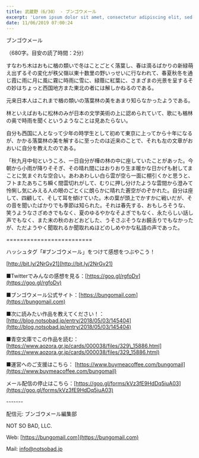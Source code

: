 ```yaml
---
title: 武蔵野（6/30） - ブンゴウメール
excerpt: 'Lorem ipsum dolor sit amet, consectetur adipiscing elit, sed do eiusmod tempor incididunt ut labore et dolore magna aliqua. Praesent elementum facilisis leo vel fringilla est ullamcorper eget. At imperdiet dui accumsan sit amet nulla facilisi morbi tempus.'
date: 11/06/2019 07:00:24
---
```


ブンゴウメール

（680字。目安の読了時間：2分）

すなわち木はおもに楢の類いで冬はことごとく落葉し、春は滴るばかりの新緑萌え出ずるその変化が秩父嶺以東十数里の野いっせいに行なわれて、春夏秋冬を通じ霞に雨に月に風に霧に時雨に雪に、緑蔭に紅葉に、さまざまの光景を呈するその妙はちょっと西国地方また東北の者には解しかねるのである。

元来日本人はこれまで楢の類いの落葉林の美をあまり知らなかったようである。

林といえばおもに松林のみが日本の文学美術の上に認められていて、歌にも楢林の奥で時雨を聞くというようなことは見あたらない。

自分も西国に人となって少年の時学生として初めて東京に上ってから十年になるが、かかる落葉林の美を解するに至ったのは近来のことで、それも左の文章がおおいに自分を教えたのである。

「秋九月中旬というころ、一日自分が樺の林の中に座していたことがあッた。今朝から小雨が降りそそぎ、その晴れ間にはおりおり生ま暖かな日かげも射してまことに気まぐれな空合い。あわあわしい白ら雲が空ら一面に棚引くかと思うと、フトまたあちこち瞬く間雲切れがして、むりに押し分けたような雲間から澄みて怜悧し気にみえる人の眼のごとくに朗らかに晴れた蒼空がのぞかれた。自分は座して、四顧して、そして耳を傾けていた。木の葉が頭上でかすかに戦いだが、その音を聞いたばかりでも季節は知られた。それは春先する、おもしろそうな、笑うようなさざめきでもなく、夏のゆるやかなそよぎでもなく、永たらしい話し声でもなく、また末の秋のおどおどした、うそさぶそうなお饒舌りでもなかったが、ただようやく聞取れるか聞取れぬほどのしめやかな私語の声であった。

\=========================

ハッシュタグ「#ブンゴウメール」をつけて感想をつぶやこう！　

[http://bit.ly/2NrGv21](http://bit.ly/2NrGv21)

■Twitterでみんなの感想を見る：[https://goo.gl/rgfoDv](https://goo.gl/rgfoDv)

■ブンゴウメール公式サイト：[https://bungomail.com](https://bungomail.com)

■次に読みたい作品を教えてください！：[http://blog.notsobad.jp/entry/2018/05/03/145404](http://blog.notsobad.jp/entry/2018/05/03/145404)

■青空文庫でこの作品を読む：[https://www.aozora.gr.jp/cards/000038/files/329\_15886.html](https://www.aozora.gr.jp/cards/000038/files/329_15886.html)

■運営へのご支援はこちら： [https://www.buymeacoffee.com/bungomail](https://www.buymeacoffee.com/bungomail)

メール配信の停止はこちら：[https://goo.gl/forms/kVz3fE9HdDq5iuA03](https://goo.gl/forms/kVz3fE9HdDq5iuA03)

\-------

配信元: ブンゴウメール編集部

NOT SO BAD, LLC.

Web: [https://bungomail.com](https://bungomail.com)

Mail: info@notsobad.jp